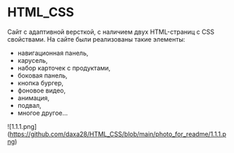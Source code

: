 # HTML_CSS

Сайт с адаптивной версткой, с наличием двух HTML-страниц с CSS свойствами. 
На сайте были реализованы такие элементы:  
- навигационная панель, 
- карусель,
- набор карточек с продуктами,
- боковая панель,
- кнопка бургер,
- фоновое видео,
- анимация,
- подвал,
- многое другое…

![1.1.1.png] (https://github.com/daxa28/HTML_CSS/blob/main/photo_for_readme/1.1.1.png)
